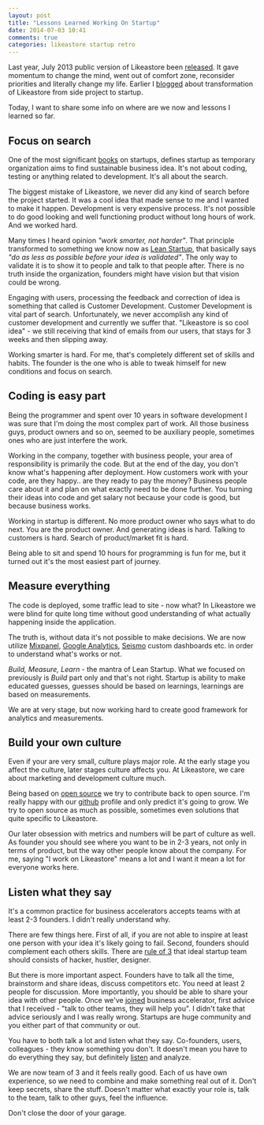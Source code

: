 ```yaml
---
layout: post
title: "Lessons Learned Working On Startup"
date: 2014-07-03 10:41
comments: true
categories: likeastore startup retro
---
```


Last year, July 2013 public version of Likeastore been [released](http://beletsky.net/2013/07/likeastore-app-goes-to-public.html). It gave momentum to change the mind, went out of comfort zone, reconsider priorities and literally change my life. Earlier I [blogged](http://beletsky.net/2014/03/from-side-project-to-start.html) about transformation of Likeastore from side project to startup.

Today, I want to share some info on where are we now and lessons I learned so far.

<!-- MORE -->

## Focus on search

One of the most significant [books](http://www.amazon.com/The-Startup-Owners-Manual-Step-By-Step/dp/0984999302) on startups, defines startup as temporary organization aims to find sustainable business idea. It's not about coding, testing or anything related to development. It's all about the search.

The biggest mistake of Likeastore, we never did any kind of search before the project started. It was a cool idea that made sense to me and I wanted to make it happen. Development is very expensive process. It's not possible to do good looking and well functioning product without long hours of work. And we worked hard.

Many times I heard opinion *"work smarter, not harder"*. That principle transformed to something we know now as [Lean Startup](http://theleanstartup.com/), that basically says *"do as less as possible before your idea is validated"*. The only way to validate it is to show it to people and talk to that people after. There is no truth inside the organization, founders might have vision but that vision could be wrong.

Engaging with users, processing the feedback and correction of idea is something that called is Customer Development. Customer Development is vital part of search. Unfortunately, we never accomplish any kind of customer development and currently we suffer that. "Likeastore is so cool idea" - we still receiving that kind of emails from our users, that stays for 3 weeks and then slipping away.

Working smarter is hard. For me, that's completely different set of skills and habits. The founder is the one who is able to tweak himself for new conditions and focus on search.

## Coding is easy part

Being the programmer and spent over 10 years in software development I was sure that I'm doing the most complex part of work. All those business guys, product owners and so on, seemed to be auxiliary people, sometimes ones who are just interfere the work.

Working in the company, together with business people, your area of responsibility is primarily the code. But at the end of the day, you don't know what's happening after deployment. How customers work with your code, are they happy.. are they ready to pay the money? Business people care about it and plan on what exactly need to be done further. You turning their ideas into code and get salary not because your code is good, but because business works.

Working in startup is different. No more product owner who says what to do next. You are the product owner. And generating ideas is hard. Talking to customers is hard. Search of product/market fit is hard.

Being able to sit and spend 10 hours for programming is fun for me, but it turned out it's the most easiest part of journey.

## Measure everything

The code is deployed, some traffic lead to site - now what? In Likeastore we were blind for quite long time without good understanding of what actually happening inside the application.

The truth is, without data it's not possible to make decisions. We are now utilize [Mixpanel](http://mixpanel.com), [Google Analytics](http://www.google.com/analytics/), [Seismo](https://github.com/seismolabs/seismo) custom dashboards etc. in order to understand what's works or not.

*Build, Measure, Learn* - the mantra of Lean Startup. What we focused on previously is *Build* part only and that's not right. Startup is ability to make educated guesses, guesses should be based on learnings, learnings are based on measurements.

We are at very stage, but now working hard to create good framework for analytics and measurements.

## Build your own culture

Even if your are very small, culture plays major role. At the early stage you affect the culture, later stages culture affects you. At Likeastore, we care about marketing and development culture much.

Being based on [open source](http://beletsky.net/2013/12/open-source.html) we try to contribute back to open source. I'm really happy with our [github](https://github.com/likeastore) profile and only predict it's going to grow. We try to open source as much as possible, sometimes even solutions that quite specific to Likeastore.

Our later obsession with metrics and numbers will be part of culture as well. As founder you should see where you want to be in 2-3 years, not only in terms of product, but the way other people know about the company. For me, saying "I work on Likeastore" means a lot and I want it mean a lot for everyone works here.

## Listen what they say

It's a common practice for business accelerators accepts teams with at least 2-3 founders. I didn't really understand why.

There are few things here. First of all, if you are not able to inspire at least one person with your idea it's likely going to fail. Second, founders should complement each others skills. There are [rule of 3](http://www.marsdd.com/news-and-insights/hacker-hustler-and-designer-building-the-tech-team/) that ideal startup team should consists of hacker, hustler, designer.

But there is more important aspect. Founders have to talk all the time, brainstorm and share ideas, discuss competitors etc. You need at least 2 people for discussion. More importantly, you should be able to share your idea with other people. Once we've [joined](http://beletsky.net/2013/12/likeastore-is-becoming-a-company.html) business accelerator, first advice that I received - "talk to other teams, they will help you". I didn't take that advice seriously and I was really wrong. Startups are huge community and you either part of that community or out.

You have to both talk a lot and listen what they say. Co-founders, users, colleagues - they know something you don't. It doesn't mean you have to do everything they say, but definitely [listen](http://dcurt.is/there-is-no-solution-to-this-problem) and analyze.

We are now team of 3 and it feels really good. Each of us have own experience, so we need to combine and make something real out of it. Don't keep secrets, share the stuff. Doesn't matter what exactly your role is, talk to the team, talk to other guys, feel the influence.

Don't close the door of your garage.